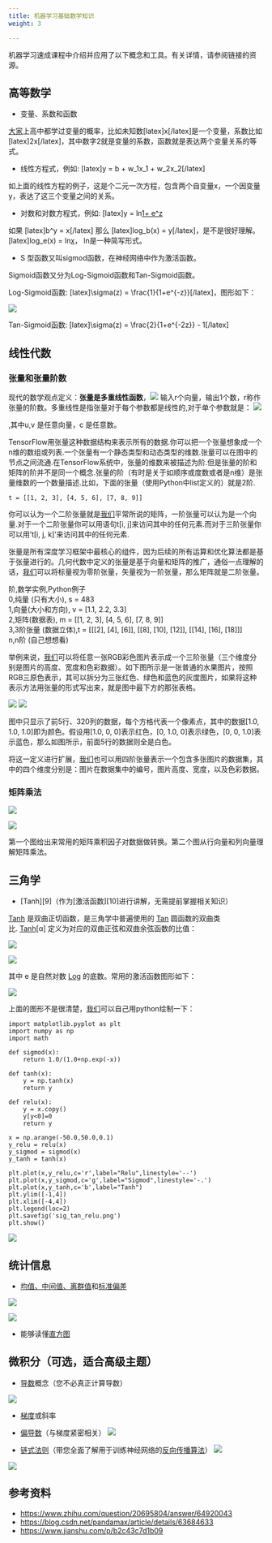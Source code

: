 ```yaml
---
title: 机器学习基础数学知识
weight: 3

---
```


机器学习速成课程中介绍并应用了以下概念和工具。有关详情，请参阅链接的资源。

## 高等数学

* 变量、系数和函数

[大家](https://www.w3cdoc.com)上高中都学过变量的概率，比如未知数[latex]x[/latex]是一个变量，系数比如[latex]2x[/latex]，其中数字2就是变量的系数，函数就是表达两个变量关系的等式。

* 线性方程式，例如: [latex]y = b + w\_1x\_1 + w\_2x\_2[/latex]

如上面的线性方程的例子，这是个二元一次方程，包含两个自变量x，一个因变量y，表达了这三个变量之间的关系。

* 对数和对数方程式，例如: [latex]y = ln[1+ e^z](/latex)

如果 [latex]b^y = x[/latex] 那么 [latex]log\_b(x) = y[/latex]，是不是很好理解。[latex]log\_e(x) = ln[x](/latex)， ln是一种简写形式。

* S 型函数又叫sigmod函数，在神经网络中作为激活函数。

Sigmoid函数又分为Log-Sigmoid函数和Tan-Sigmoid函数。

Log-Sigmoid函数: [latex]\sigma(z) = \frac{1}{1+e^{-z}}[/latex]，图形如下：

![](/images/posts/img_5bf6bd51e6f81.webp)

Tan-Sigmoid函数: [latex]\sigma(z) = \frac{2}{1+e^{-2z}} - 1[/latex]

## 线性代数

### 张量和张量阶数

现代的数学观点定义：**张量是多重线性函数**，![](/images/posts/2022-12-02-20-32-48.png)
输入r个向量，输出1个数，r称作张量的阶数。多重线性是指张量对于每个参数都是线性的,对于单个参数就是：
![](/images/posts/2022-12-02-20-32-23.png)

,其中u,v 是任意向量，c 是任意数。

TensorFlow用张量这种数据结构来表示所有的数据.你可以把一个张量想象成一个n维的数组或列表.一个张量有一个静态类型和动态类型的维数.张量可以在图中的节点之间流通.在TensorFlow系统中，张量的维数来被描述为阶.但是张量的阶和矩阵的阶并不是同一个概念.张量的阶（有时是关于如顺序或度数或者是n维）是张量维数的一个数量描述.比如，下面的张量（使用Python中list定义的）就是2阶.
```
t = [[1, 2, 3], [4, 5, 6], [7, 8, 9]]
```

你可以认为一个二阶张量就是[我们](https://www.w3cdoc.com)平常所说的矩阵，一阶张量可以认为是一个向量.对于一个二阶张量你可以用语句t[i, j]来访问其中的任何元素.而对于三阶张量你可以用&#8217;t[i, j, k]&#8217;来访问其中的任何元素.

张量是所有深度学习框架中最核心的组件，因为后续的所有运算和优化算法都是基于张量进行的。几何代数中定义的张量是基于向量和矩阵的推广，通俗一点理解的话，[我们](https://www.w3cdoc.com)可以将标量视为零阶张量，矢量视为一阶张量，那么矩阵就是二阶张量。

阶,数学实例,Python例子  
0,纯量 (只有大小), s = 483  
1,向量(大小和方向), v = [1.1\, 2.2\, 3.3]  
2,矩阵(数据表), m = [[1\, 2\, 3]\, [4\, 5\, 6]\, [7\, 8\, 9]]  
3,3阶张量 (数据立体),t = [[[2]\, [4]\, [6]]\, [[8]\, [10]\, [12]]\, [[14]\, [16]\, [18]]]  
n,n阶 (自己想想看)

举例来说，[我们](https://www.w3cdoc.com)可以将任意一张RGB彩色图片表示成一个三阶张量（三个维度分别是图片的高度、宽度和色彩数据）。如下图所示是一张普通的水果图片，按照RGB三原色表示，其可以拆分为三张红色、绿色和蓝色的灰度图片，如果将这种表示方法用张量的形式写出来，就是图中最下方的那张表格。

![](/images/posts/2022-12-02-20-34-03.png)
![](/images/posts/2022-12-02-20-34-21.png)

图中只显示了前5行、320列的数据，每个方格代表一个像素点，其中的数据[1.0, 1.0, 1.0]即为颜色。假设用[1.0, 0, 0]表示红色，[0, 1.0, 0]表示绿色，[0, 0, 1.0]表示蓝色，那么如图所示，前面5行的数据则全是白色。

将这一定义进行扩展，[我们](https://www.w3cdoc.com)也可以用四阶张量表示一个包含多张图片的数据集，其中的四个维度分别是：图片在数据集中的编号，图片高度、宽度，以及色彩数据。

### 矩阵乘法

![](/images/posts/2022-12-02-20-34-35.png)

![](/images/posts/2022-12-02-20-36-04.png)

第一个图给出来常用的矩阵乘积因子对数据做转换。第二个图从行向量和列向量理解矩阵乘法。

## 三角学

* [Tanh][9]（作为[激活函数][10]进行讲解，无需提前掌握相关知识）

<a href="https://reference.wolfram.com/language/ref/Tanh.html">Tanh</a> 是双曲正切函数，是三角学中普遍使用的 <a href="https://reference.wolfram.com/language/ref/Tan.html">Tan</a> 圆函数的双曲类比. <a href="https://reference.wolfram.com/language/ref/Tanh.html">Tanh</a>[α] 定义为对应的双曲正弦和双曲余弦函数的比值：

![](/images/posts/2022-12-02-20-36-55.png)

![](/images/posts/2022-12-02-20-37-05.png)

其中 e 是自然对数 <a href="https://reference.wolfram.com/language/ref/Log.html">Log</a> 的底数。常用的激活函数图形如下：

![](/images/posts/2022-12-02-20-37-15.png)

上面的图形不是很清楚，[我们](https://www.w3cdoc.com)可以自己用python绘制一下：

```
import matplotlib.pyplot as plt
import numpy as np
import math

def sigmod(x):
    return 1.0/(1.0+np.exp(-x))

def tanh(x):
    y = np.tanh(x)
    return y

def relu(x):
    y = x.copy()
    y[y<0]=0
    return y

x = np.arange(-50.0,50.0,0.1)
y_relu = relu(x)
y_sigmod = sigmod(x)
y_tanh = tanh(x)

plt.plot(x,y_relu,c='r',label="Relu",linestyle='--')
plt.plot(x,y_sigmod,c='g',label="Sigmod",linestyle='-.')
plt.plot(x,y_tanh,c='b',label="Tanh")
plt.ylim([-1,4])
plt.xlim([-4,4])
plt.legend(loc=2)
plt.savefig('sig_tan_relu.png')
plt.show()
```

![](/images/posts/2022-12-02-20-37-36.png)
## 统计信息

* [均值、中间值、离群值](https://www.khanacademy.org/math/probability/data-distributions-a1/summarizing-center-distributions/v/mean-median-and-mode)和[标准偏差](https://wikipedia.org/wiki/Standard_deviation)

![](/images/posts/2022-12-02-20-37-46.png)

![](/images/posts/2022-12-02-20-37-55.png)

* 能够读懂[直方图](https://wikipedia.org/wiki/Histogram)

## 微积分（可选，适合高级主题）

* [导数](https://wikipedia.org/wiki/Derivative)概念（您不必真正计算导数）

![](/images/posts/2022-12-02-20-38-04.png)

* [梯度](https://www.khanacademy.org/math/multivariable-calculus/multivariable-derivatives/gradient-and-directional-derivatives/v/gradient)或斜率
* [偏导数](https://wikipedia.org/wiki/Partial_derivative)（与梯度紧密相关）
![](/images/posts/2022-12-02-20-38-11.png)

* [链式法则](https://wikipedia.org/wiki/Chain_rule)（带您全面了解用于训练神经网络的[反向传播算法](https://developers.google.com/machine-learning/crash-course/backprop-scroll/?hl=zh-cn)）
![](/images/posts/2022-12-02-20-38-35.png)

![](/images/posts/2022-12-02-20-38-43.png)

## 参考资料

* https://www.zhihu.com/question/20695804/answer/64920043
* https://blog.csdn.net/pandamax/article/details/63684633
* https://www.jianshu.com/p/b2c43c7d1b09
